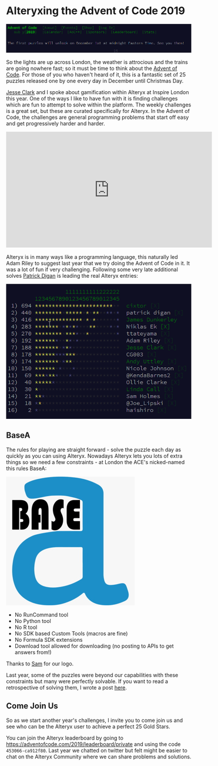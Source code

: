 # Alteryxing the Advent of Code 2019

![Advent of Code 2019](assets/advent-2019/advent-2019.png)

So the lights are up across London, the weather is attrocious and the trains are going nowhere fast; so it must be time to think about the [Advent of Code](https://adventofcode.com/). For those of you who haven't heard of it, this is a fantastic set of 25 puzzles released one by one every day in December until Christmas Day.

[Jesse Clark](https://community.alteryx.com/t5/user/viewprofilepage/user-id/4671) and I spoke about gamification within Alteryx at Inspire London this year. One of the ways I like to have fun with it is finding challenges which are fun to attempt to solve within the platform. The weekly challenges is a great set, but these are curated specifically for Alteryx. In the Advent of Code, the challenges are general programming problems that start off easy and get progressively harder and harder.

<iframe width="560" height="315" src="https://www.youtube.com/embed/PjihHsxxysI" frameborder="0" allow="accelerometer; autoplay; encrypted-media; gyroscope; picture-in-picture" allowfullscreen></iframe>

Alteryx is in many ways like a programming language, this naturally led Adam Riley to suggest last year that we try doing the Advent of Code in it. It was a lot of fun if very challenging. Following some very late additional solves [Patrick Digan](https://community.alteryx.com/t5/user/viewprofilepage/user-id/2387) is leading the real Alteryx entries:

![Advent of Code Leaderboard](assets/advent-2019/2018-leaderboard.png)

## BaseA

The rules for playing are straight forward - solve the puzzle each day as quickly as you can using Alteryx. Nowadays Alteryx lets you lots of extra things so we need a few constraints - at London the ACE's nicked-named this rules BaseA:

![BaseA](assets/advent-2019/basea.jpg)

- No RunCommand tool
- No Python tool
- No R tool
- No SDK based Custom Tools (macros are fine)
- No Formula SDK extensions
- Download tool allowed for downloading (no posting to APIs to get answers from!)

Thanks to [Sam](https://community.alteryx.com/t5/user/viewprofilepage/user-id/1179) for our logo.

Last year, some of the puzzles were beyond our capabilities with these constraints but many were perfectly solvable. If you want to read a retrospective of solving them, I wrote a post [here](https://jdunkerley.co.uk/2019/01/01/alteryx-ing-the-advent-of-code/).

## Come Join Us

So as we start another year's challenges, I invite you to come join us and see who can be the Alteryx user to achieve a perfect 25 Gold Stars. 

You can join the Alteryx leaderboard by going to https://adventofcode.com/2019/leaderboard/private and using the code `453066-ca912f80`. Last year we chatted on twitter but felt might be easier to chat on the Alteryx Community where we can share problems and solutions.
